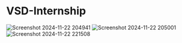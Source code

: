 # VSD-Internship

![Screenshot 2024-11-22 204941](https://github.com/user-attachments/assets/f0f13f12-9395-402a-ab8f-0221d36e8b05)
![Screenshot 2024-11-22 205001](https://github.com/user-attachments/assets/7607500d-819c-4696-92a2-900ffd2dabc6)
![Screenshot 2024-11-22 221508](https://github.com/user-attachments/assets/ed2d44ff-0b8f-4e46-8f5e-0e4596c8fb72)
